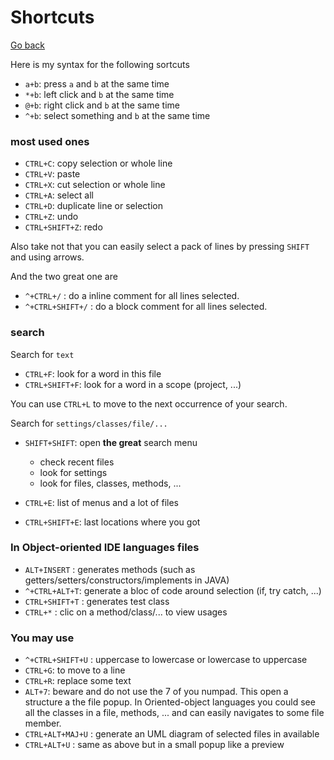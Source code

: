 # Shortcuts

[Go back](..)

Here is my syntax for the following sortcuts

* ``a+b``: press `a` and `b` at the same time
* ``*+b``: left click and `b` at the same time
* ``@+b``: right click and `b` at the same time
* ``^+b``: select something and `b` at the same time

### most used ones

* ``CTRL+C``: copy selection or whole line
* ``CTRL+V``: paste
* ``CTRL+X``: cut selection or whole line
* ``CTRL+A``: select all
* ``CTRL+D``: duplicate line or selection
* ``CTRL+Z``: undo
* ``CTRL+SHIFT+Z``: redo

Also take not that you can easily select a pack of lines
by pressing ``SHIFT`` and using arrows.

And the two great one are

* ``^+CTRL+/`` : do a inline comment for all lines selected.
* ``^+CTRL+SHIFT+/`` : do a block comment for all lines selected.

### search

Search for ``text``

* ``CTRL+F``: look for a word in this file
* ``CTRL+SHIFT+F``: look for a word in a scope (project, ...)

You can use ``CTRL+L`` to move to the next occurrence
of your search.

Search for ``settings/classes/file/...``

* ``SHIFT+SHIFT``: open **the great** search menu

    * check recent files
    * look for settings
    * look for files, classes, methods, ...

* ``CTRL+E``: list of menus and a lot of files
* ``CTRL+SHIFT+E``: last locations where you got

### In Object-oriented IDE languages files

* ``ALT+INSERT`` : generates methods (such as getters/setters/constructors/implements in JAVA)
* ``^+CTRL+ALT+T``: generate a bloc of code around selection (if, try catch, ...)
* ``CTRL+SHIFT+T`` : generates test class
* ``CTRL+*`` : clic on a method/class/... to view usages

### You may use

* ``^+CTRL+SHIFT+U`` : uppercase to lowercase or lowercase to uppercase
* ``CTRL+G``: to move to a line
* ``CTRL+R``: replace some text
* ``ALT+7``: beware and do not use the 7 of you numpad. This open
a structure a the file popup. In Oriented-object languages
you could see all the classes in a file, methods, ...
and can easily navigates to some file member.
* ``CTRL+ALT+MAJ+U`` : generate an UML diagram of selected files
in available
* ``CTRL+ALT+U`` : same as above but in a small popup like a preview